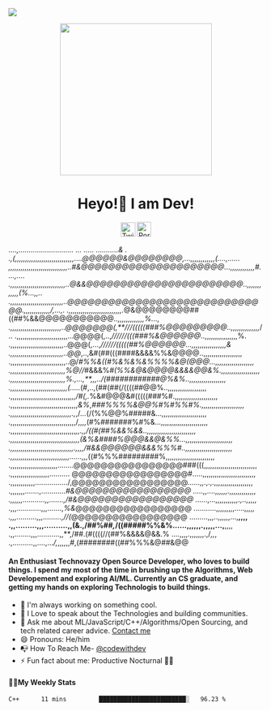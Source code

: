 ![](https://komarev.com/ghpvc/?username=codewithdev&blueviolet)
<p align= "center"><img src="https://media.giphy.com/media/p4NLw3I4U0idi/giphy.gif" width="300"></p>


<h1 align="center" style= "font-size=100%">Heyo!👋 I am Dev!</h1>
<p align= "center" style= "color:blue"><a href="https://twitter.com/codewithdev" class="fancybox" target="_blank" rel="external"><img src="https://image.flaticon.com/icons/svg/2111/2111738.svg" width="29" height="28" alt="Twitter" title="Twitter"></a>
  <a href="https://codewithdev.github.io/" class="fancybox" target="_blank" rel="internal"><img src="https://image.flaticon.com/icons/svg/2799/2799936.svg" width="28" height="29" alt="Portfolio" title="Portfolio"></a></p>
  
  
....*,...........................       ... *.....    ...........&     .        
.,(,,,,,,,,,,,,,,,,,,,,,,,,,,,,,....*@@@@@@&@@@@@@@@,...,,,,,,,,,,,,(....,......
*,,,,,,,,,,,,,,,,,,,,,,,,,,,,,..#&@@@@@@@@@@@@@@@@@@@@@...,,,,,,,,,,,,#....,....
.,,,,,,,,,,,,,,,,,,,,,,,,,,,..*@&&@@@@@@@@@@@@@@@@@@@@@@@..,,,,,,,,,,,,(%...,,..
.,,,,,,,,,,,,,,,,,,,,,,,,,,..@@@@@@@@@@@@@@@@@@@@@@@@@@@@@@.,,,,,,,,,,,,,/,...,.
.,,,,,,,,,,,,,,,,,,,,,,,,,,.*@&@@@@@@@@##((##%&&@@@@@@@@@@@*..,,,,,,,,,,,,,%...,
.,,,,,,,,,,,,,,,,,,,,,,,,,..@@@@@@@(,**///(((((###%@@@@@@@@@..,,,,,,,,,,,,,,*/..
.,,,,,,,,,,,,,,,,,,,,,,,,,...@@@@(,..,*//////(((###%&@@@@@@*..,,,,,,,,,,,,,,,,%.
.,,,,,,,,,,,,,,,,,,,,,,,,,,..@@@(,...,*//////(((((##%@@@@@@...,,,,,,,,,,,,,,,,,&
.,,,,,,,,,,,,,,,,,,,,,,,,,,..@@*,..,&#(##(((####&&&&%%&@@@@..,,,,,,,,,,,,,,,,,,,
.,,,,,,,,,,,,,,,,,,,,,,,,,,,..@/***#%%&((#%&%&%&%%%%&@(@@@...,,,,,,,,,,,,,,,,,,,
.,,,,,,,,,,,,,,,,,,,,,,,,,,,%*@/*/*#&&&%*#(%%&@&@@@@&&&&@@&%.,,,,,,,,,,,,,,,,,,,
.,,,,,,,,,,,,,,,,,,,,,,,,,,,%.,...,**,,,../(############@%&%..,,,,,,,,,,,,,,,,,,
.,,,,,,,,,,,,,,,,,,,,,,,,,,,,(.....*(#,..,(##(##(/((((##@@%..,,,,,,,,,,,,,,,,,,,
.,,,,,,,,,,,,,,,,,,,,,,,,,,,,,*,,,/#(,.*%&#@@@&#(((((###%#.,,,,,,,,,,,,,,,,,,,,,
.,,,,,,,,,,,,,,,,,,,,,,,,,,,,,,,,,*&%*,*###%%%%&@@%#%#%%#%.,,,,,,,,,,,,,,,,,,,,,
.,,,,,,,,,,,,,,,,,,,,,,,,,,,,,,.,*,/*...*(/(%%@@%#####&...,,,,,,,,,,,,,,,,,,,,,,
.,,,,,,,,,,,,,,,,,,,,,,,,,,,,,,,,/*,,,,*(#%#######%#%&...,,,,,,,,,,,,,,,,,,,,,,,
.,,,,,,,,,,,,,,,,,,,,,,,,,,,,,,,,***,,.,,/((#(##%&&%&&..,,,,,,,,,,,,,,,,,,,,,,,,
.,,,,,,,,,,,,,,,,,,,,,,,,,,,,,,,,,,*(&%&####%@@@&&@&%%...,,,,,,,,,,,,,,,,,,,,,,,
.,,,,,,,,,,,,,,,,,,,,,,,,,,,,,,,.,,,,*/#&&@@@@@@&&&%%%#..,,,,,,,,,,,,,,,,,,,,,,,
.,,,,,,,,,,,,,,,,,,,,,,,,,,,,,......,,,*((#%%%#########%,,,,,,,,,,,,,,,,,,,,,,,,
.,,,,,,,,,,,,,,,,,,,,,,,........@@@@@@@@@@@@@@@@###(((,,,,,,,,,,,,,,,,,,,,,,,,,,
.,,,,,,,,,,,,,,,,,,,.......... @@@@@@@@@@@@@@@@@#.....,,,,,,,,,,,,,,,,,,,,,,,,,,
.,,,,,,,,,,,,................/,@@@@@@@@@@@@@@@@@......,,.,.,.,,,,,,,,,,,,,,,,,,,
.,,,,,,,.......,............*#&@@@@@@@@@@@@@@@@@ .....,,....,,,,,,.,,,,,,,,,,,,,
.,,,,,,...........,,.......,/#&@@@@@@@@@@@@@@@@@ ......,...,,,,,,,,,,,.,..,*,,,,
.,,,............,,,.......,*%&*@@@@@@@@@@@@@@@@@ ...........,,,,,,,,,.....*,,,,,
.,,,..........,,,.........,//(*@@@@@@@@@@@@@@@@@  .........,,,..,,,,,,...,**,,,,
.,,.........,,,..........,,(&.,/##%##*,*/((#####%%&%......,,,,,,.,,,,,...,**,,,,
.,,........,,,...........,,**,/##.(#((((//(##%&&&&@&&.% ....,,,,.,,,,,,,.,/*,,*,
.,..........,,....,...*/,*,,,,,,#,(########((##%%%&@##&@@ 

#### An Enthusiast Technovazy Open Source Developer, who loves to build things. I spend my most of the time in brushing up the Algorithms, Web Developement and exploring AI/ML. Currently an CS graduate, and getting my hands on exploring Technologis to build things.

- 🔭 I'm always working on something cool.
- 👯 I Love to speak about the Technologies and building communities.
- 💬 Ask me about ML/JavaScript/C++/Algorithms/Open Sourcing, and tech related career advice. [Contact me](mailto:idevprakaash@hotmail.com)
- 😄 Pronouns: He/him
- 📭 How To Reach Me- [@codewithdev](https://www.twitter.com/codewithdev)
- ⚡ Fun fact about me: Productive Nocturnal 👨‍💻

#### 👨‍💻My Weekly Stats 

<!--START_SECTION:waka-->
```text
C++      11 mins         ████████████████████████░   96.23 % 
```
<!--END_SECTION:waka-->
